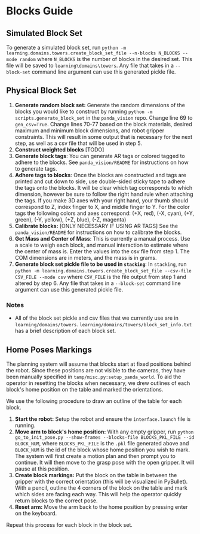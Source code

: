 # Blocks Guide

## Simulated Block Set
To generate a simulated block set, run ```python -m learning.domains.towers.create_block_set_file --n-blocks N_BLOCKS --mode random``` where ```N_BLOCKS``` is the number of blocks in the desired set. This file will be saved to ```learning\domains\towers```. Any file that takes in a ```--block-set``` command line argument can use this generated pickle file.

## Physical Block Set

1. **Generate random block set:** Generate the random dimensions of the blocks you would like to construct by running ```python -m scripts.generate_block_set``` in the ```panda_vision``` repo. Change line 69 to ```gen_csv=True```. Change lines 70-77 based on the block materials, desired maximum and minimum block dimensions, and robot gripper constraints. This will result in some output that is necessary for the next step, as well as a csv file that will be used in step 5.
2. **Construct weighted blocks** [TODO]
3. **Generate block tags**: You can generate AR tags or colored tagged to adhere to the blocks. See ```panda_vision/README``` for instructions on how to generate tags.
4. **Adhere tags to blocks**: Once the blocks are constructed and tags are printed and cut down to side, use double-sided sticky tape to adhere the tags onto the blocks. It will be clear which tag corresponds to which dimension, however be sure to follow the right hand rule when attaching the tags. If you make 3D axes with your right hand, your thumb should correspond to Z, index finger to X, and middle finger to Y. For the color tags the following colors and axes correspond: (+X, red), (-X, cyan), (+Y, green), (-Y, yellow), (+Z, blue), (-Z, magenta)
5. **Calibrate blocks:** [ONLY NECESSARY IF USING AR TAGS] See the ```panda_vision/README``` for instructions on how to calibrate the blocks.
6. **Get Mass and Center of Mass**: This is currently a manual process. Use a scale to weigh each block, and manual interaction to estimate where the center of mass is. Enter the values into the csv file from step 1. The COM dimensions are in meters, and the mass is in grams.
7. **Generate block set pickle file to be used in ```stacking```**: In ```stacking```, run ```python -m learning.domains.towers.create_block_set_file --csv-file CSV_FILE --mode csv``` where ```CSV_FILE``` is the file output from step 1 and altered by step 6. Any file that takes in a ```--block-set``` command line argument can use this generated pickle file.

### Notes
* All of the block set pickle and csv files that we currently use are in ```learning/domains/towers```. ```learning/domains/towers/block_set_info.txt``` has a brief description of each block set.

## Home Poses Markings
The planning system will assume that blocks start at fixed positions behind the robot. Since these positions are not visible to the cameras, they have been manually specified in ```tamp/misc.py:setup_panda_world```. To aid the operator in resetting the blocks when necessary, we drew outlines of each block's home position on the table and marked the orientations.

We use the following procedure to draw an outline of the table for each block.

1. **Start the robot:** Setup the robot and ensure the ```interface.launch``` file is running.
2. **Move arm to block's home position:** With any empty gripper, run ```python go_to_init_pose.py --show-frames --blocks-file BLOCKS_PKL_FILE --id BLOCK_NUM```, where ```BLOCKS_PKL_FILE``` is the ```.pkl``` file generated above and ```BLOCK_NUM``` is the id of the block whose home position you wish to mark. The system will first create a motion plan and then prompt you to continue. It will then move to the grasp pose with the open gripper. It will pause at this position.
3. **Create block markings:** Put the block on the table in between the gripper with the correct orientation (this will be visualized in PyBullet). With a pencil, outline the 4 corners of the block on the table and mark which sides are facing each way. This will help the operator quickly return blocks to the correct pose.
4. **Reset arm:** Move the arm back to the home position by pressing enter on the keyboard.

Repeat this process for each block in the block set.